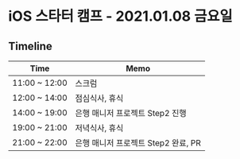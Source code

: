 # iOS 스타터 캠프 - 2021.01.08 금요일

## Timeline

Time          | Memo 
------------- | ------
11:00 ~ 12:00 | 스크럼
12:00 ~ 14:00 | 점심식사, 휴식
14:00 ~ 19:00 | 은행 매니저 프로젝트 Step2 진행
19:00 ~ 21:00 | 저녁식사, 휴식
21:00 ~ 22:00 | 은행 매니저 프로젝트 Step2 완료, PR